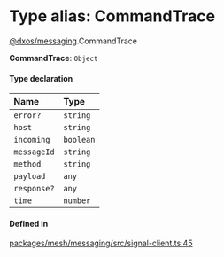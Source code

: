 # Type alias: CommandTrace

[@dxos/messaging](../modules/dxos_messaging.md).CommandTrace

 **CommandTrace**: `Object`

#### Type declaration

| Name | Type |
| :------ | :------ |
| `error?` | `string` |
| `host` | `string` |
| `incoming` | `boolean` |
| `messageId` | `string` |
| `method` | `string` |
| `payload` | `any` |
| `response?` | `any` |
| `time` | `number` |

#### Defined in

[packages/mesh/messaging/src/signal-client.ts:45](https://github.com/dxos/dxos/blob/db8188dae/packages/mesh/messaging/src/signal-client.ts#L45)
